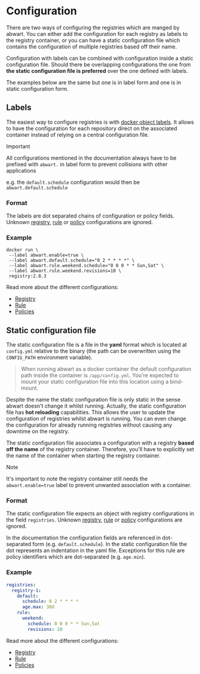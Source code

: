 # Configuration

There are two ways of configuring the registries which are manged by abwart. You can either add the configuration for each registry as labels to the 
registry container, or you can have a static configuration file which contains the configuration of multiple registries based off their name.

Configuration with labels can be combined with configuration inside a static configuration file. Should there be overlapping configurations 
the one from **the static configuration file is preferred** over the one defined with labels.

The examples below are the same but one is in label form and one is in static configuration form.

## Labels

The easiest way to configure registries is with [docker object labels](https://docs.docker.com/config/labels-custom-metadata/). It allows to have the configuration
for each repository direct on the associated container instead of relying on a central configuration file. 

> [!IMPORTANT]
> All configurations mentioned in the documentation always have to be prefixed with `abwart.` in label form to prevent collisions with other applications
> 
> e.g. the `default.schedule` configuration would then be `abwart.default.schedule`

### Format

The labels are dot separated chains of configuration or policy fields. 
Unknown [registry](registry.md), [rule](rule.md) or [policy](policies.md) configurations are ignored.

### Example

```shell
docker run \
 --label abwart.enable=true \
 --label abwart.default.schedule="0 2 * * * *" \
 --label abwart.rule.weekend.schedule="0 0 0 * * Sun,Sat" \
 --label abwart.rule.weekend.revisions=10 \
 registry:2.8.3
```

Read more about the different configurations:
- [Registry](registry.md)
- [Rule](rule.md)
- [Policies](policies.md)

## Static configuration file

The static configuration file is a file in the **yaml** format which is located at `config.yml` relative to the binary (the path can be overwritten 
using the `CONFIG_PATH` environment variable).

> When running abwart as a docker container the default configuration path inside the container is `/app/config.yml`. You're expected to mount your 
> static configuration file into this location using a bind-mount.

Despite the name the static configuration file is only static in the sense abwart doesn't change it whilst running. 
Actually, the static configuration file has **hot reloading** capabilities. This allows the user to update the configuration of registries
whilst abwart is running. You can even change the configuration for already running registries without causing any downtime on the registry.

The static configuration file associates a configuration with a registry **based off the name** of the registry container. Therefore, you'll have to
explicitly set the name of the container when starting the registry container.

> [!NOTE]
> It's important to note the registry container still needs the `abwart.enable=true` label to prevent unwanted association with a container. 

### Format

The static configuration file expects an object with registry configurations in the field `registries`.
Unknown [registry](registry.md), [rule](rule.md) or [policy](policies.md) configurations are ignored.

In the documentation the configuration fields are referenced in dot-separated form (e.g. `default.schedule`). In the static configuration file 
the dot represents an indentation in the yaml file. Exceptions for this rule are policy identifiers which are dot-separated (e.g. `age.min`).

### Example

```yaml
registries:
  registry-1:
    default:
      schedule: 0 2 * * * *
      age.max: 30d
    rule:
      weekend:
        schedule: 0 0 0 * * Sun,Sat
        revisions: 10
```

Read more about the different configurations:
- [Registry](registry.md)
- [Rule](rule.md)
- [Policies](policies.md)